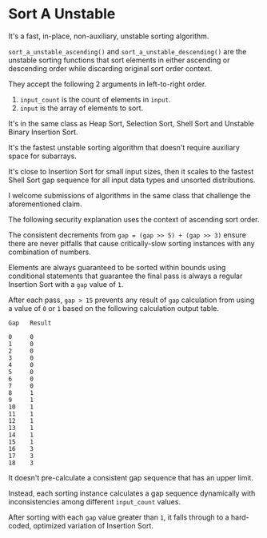 # Sort A Unstable

It's a fast, in-place, non-auxiliary, unstable sorting algorithm.

`sort_a_unstable_ascending()` and `sort_a_unstable_descending()` are the unstable sorting functions that sort elements in either ascending or descending order while discarding original sort order context.

They accept the following 2 arguments in left-to-right order.

1. `input_count` is the count of elements in `input`.
2. `input` is the array of elements to sort.

It's in the same class as Heap Sort, Selection Sort, Shell Sort and Unstable Binary Insertion Sort.

It's the fastest unstable sorting algorithm that doesn't require auxiliary space for subarrays.

It's close to Insertion Sort for small input sizes, then it scales to the fastest Shell Sort gap sequence for all input data types and unsorted distributions.

I welcome submissions of algorithms in the same class that challenge the aforementioned claim.

The following security explanation uses the context of ascending sort order.

The consistent decrements from `gap = (gap >> 5) + (gap >> 3)` ensure there are never pitfalls that cause critically-slow sorting instances with any combination of numbers.

Elements are always guaranteed to be sorted within bounds using conditional statements that guarantee the final pass is always a regular Insertion Sort with a `gap` value of `1`.

After each pass, `gap > 15` prevents any result of `gap` calculation from using a value of `0` or `1` based on the following calculation output table.

```
Gap   Result

0     0
1     0
2     0
3     0
4     0
5     0
6     0
7     0
8     1
9     1
10    1
11    1
12    1
13    1
14    1
15    1
16    3
17    3
18    3
```

It doesn't pre-calculate a consistent gap sequence that has an upper limit.

Instead, each sorting instance calculates a gap sequence dynamically with inconsistencies among different `input_count` values.

After sorting with each `gap` value greater than `1`, it falls through to a hard-coded, optimized variation of Insertion Sort.
